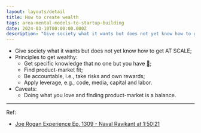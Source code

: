 ```yaml
---
layout: layouts/detail
title: How to create wealth
tags: area-mental-models-to-startup-building
date: 2024-03-10T00:00:00.000Z
description: "Give society what it wants but does not yet know how to get AT SCALE; Principles to get wealthy: Get specific knowledge that no one but you have \U0001F517; Find produc..."
---
```

* Give society what it wants but does not yet know how to get AT SCALE; 
* Principles to get wealthy: 
  * Get specific knowledge that no one but you have <a href="https://www.littletunnel.com/area/mental-models-to-startup-building/naval-escape-competition-through-authenticity/" data-note-url="/area/mental-models-to-startup-building/naval-escape-competition-through-authenticity/" target="_blank">🔗</a>; 
  * Find product-market fit; 
  * Be accountable, i.e., take risks and own rewards; 
  * Apply leverage, e.g., code, media, capital and labor. 
* Caveats: 
  * Doing what you love and finding product-market is a balance. 

---

Ref:
* <a href="https://www.youtube.com/watch?v=3qHkcs3kG44" target="_blank">Joe Rogan Experience Ep. 1309 - Naval Ravikant at 1:50:21</a>
